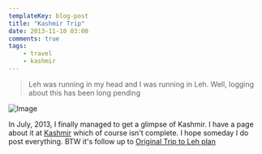 ```yaml
---
templateKey: blog-post
title: "Kashmir Trip"
date: 2013-11-10 03:00
comments: true
tags: 
    - travel 
    - kashmir
---
```


> Leh was running in my head and I was running in Leh. Well, logging about this has been long pending

![Image](https://lh4.googleusercontent.com/-DPEmTnUTRs0/Ug6IpBFFG3I/AAAAAAAAN8I/Ge6u7K8mhzw/s288/13%2520-%25201.jpg)

In July, 2013, I finally managed to get a glimpse of Kashmir. I have a page about it at [Kashmir](/kashmir) which of course isn't complete. I hope someday I do post everything. BTW it's follow up to [Original Trip to Leh plan](/trip-to-leh)


